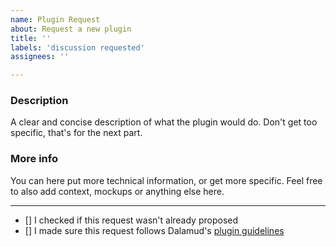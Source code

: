 ```yaml
---
name: Plugin Request
about: Request a new plugin
title: '' 
labels: 'discussion requested'
assignees: ''

---
```


<!--
  Please do not edit the layout of this template, more specifically the titles and the spacings.
  Replace the template text by what your request is about.
-->

### Description
A clear and concise description of what the plugin would do.
Don't get too specific, that's for the next part.

### More info
You can here put more technical information, or get more specific.
Feel free to also add context, mockups or anything else here.

----
<!-- You can put an "x" between the brackets to confirm -->
 - [] I checked if this request wasn't already proposed
 - [] I made sure this request follows Dalamud's [plugin guidelines](https://github.com/goatcorp/FFXIVQuickLauncher#isnt-this-cheating)
